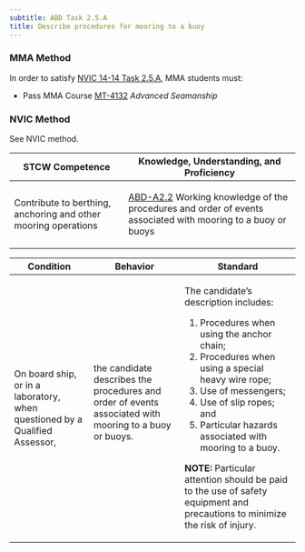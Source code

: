 ```yaml
---
subtitle: ABD Task 2.5.A 
title: Describe procedures for mooring to a buoy
---
```



### MMA Method

In order to satisfy  [NVIC 14-14  Task  2.5.A]({{site.baseurl}}/assets/images/nvic-14-14.pdf), MMA students must:

* Pass MMA Course [MT-4132]( {{site.baseurl}}/courses/MT-4132) *Advanced Seamanship*


### NVIC Method

<a onclick="togglevisibility('nvic_methods')" >See NVIC method.</a>

<div id='nvic_methods' class='hide'>

<table>
<thead>
<tr>
<th class='forty'> STCW Competence </th>
<th class='sixty'> Knowledge, Understanding, and Proficiency </th>
</tr>
</thead>




<tbody>
<tr><td markdown='1'>

Contribute to berthing, anchoring and other mooring operations

</td><td markdown='1'>

[ABD-A2.2](../../tables/25.html#ABD-A2.2) Working knowledge of the procedures and order of events associated with mooring to a buoy or buoys

</td></tr>


</tbody>
</table>


<table>
<thead>
<tr><th class='twenty'>  Condition </th><th class='twenty'> Behavior </th><th  class='sixty'>Standard </th></tr>
</thead>
<tbody >



<tr><td markdown='1'>

On board ship, or in a laboratory, when questioned by a Qualified Assessor,

</td><td markdown='1'>

the candidate describes the procedures and order of events associated with mooring to a buoy or buoys.

<br>

<div class="tooltip">
<span class="tooltiptext">
</span>
</div>


</td><td markdown='1'>

The candidate’s description includes:

1. Procedures when using the anchor chain;
2. Procedures when using a special heavy wire rope;
3. Use of messengers;
4. Use of slip ropes; and
5. Particular hazards associated with mooring to a buoy.

**NOTE:** Particular attention should be paid to the use of safety equipment and precautions to minimize the risk of injury. 

</td></tr>
</tbody>
</table>
</div>

